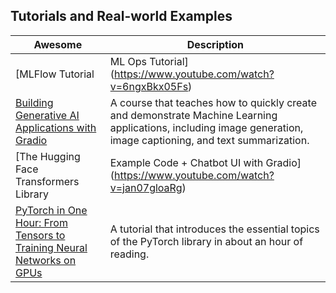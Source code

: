 ## Tutorials and Real-world Examples

| Awesome | Description |
|---|---|
| [MLFlow Tutorial | ML Ops Tutorial](https://www.youtube.com/watch?v=6ngxBkx05Fs) | A video tutorial explaining MLFlow as an essential tool for experiment tracking and model management in the Machine Learning lifecycle. |
| [Building Generative AI Applications with Gradio](https://www.deeplearning.ai/short-courses/building-generative-ai-applications-with-gradio/) | A course that teaches how to quickly create and demonstrate Machine Learning applications, including image generation, image captioning, and text summarization. |
| [The Hugging Face Transformers Library | Example Code + Chatbot UI with Gradio](https://www.youtube.com/watch?v=jan07gloaRg) | A video demonstrating the use of the Hugging Face Transformers library with code examples and the creation of a chatbot interface with Gradio. |
| [PyTorch in One Hour: From Tensors to Training Neural Networks on GPUs](https://sebastianraschka.com/teaching/pytorch-1h/) | A tutorial that introduces the essential topics of the PyTorch library in about an hour of reading. |

